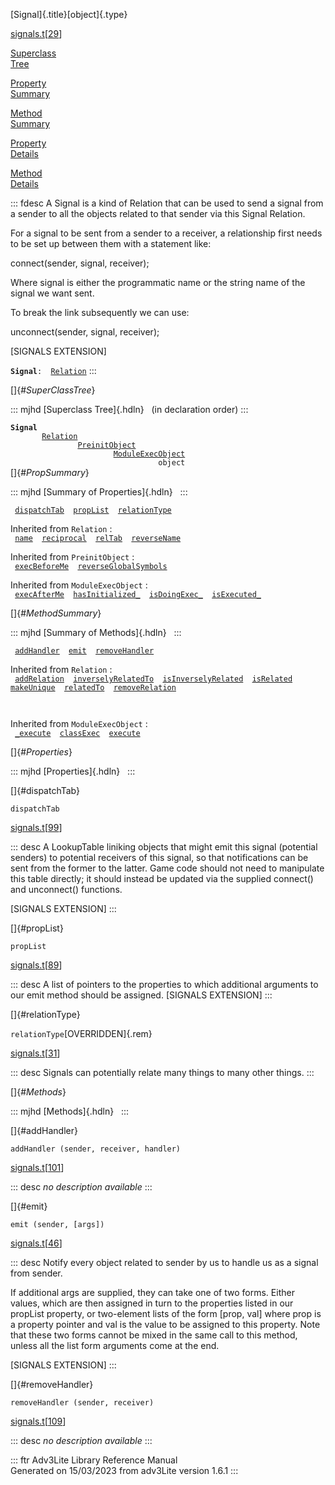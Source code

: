 [Signal]{.title}[object]{.type}

[signals.t](../file/signals.t.html)\[[29](../source/signals.t.html#29)\]

[Superclass\
Tree](#_SuperClassTree_)

[Property\
Summary](#_PropSummary_)

[Method\
Summary](#_MethodSummary_)

[Property\
Details](#_Properties_)

[Method\
Details](#_Methods_)

::: fdesc
A Signal is a kind of Relation that can be used to send a signal from a
sender to all the objects related to that sender via this Signal
Relation.

For a signal to be sent from a sender to a receiver, a relationship
first needs to be set up between them with a statement like:

connect(sender, signal, receiver);

Where signal is either the programmatic name or the string name of the
signal we want sent.

To break the link subsequently we can use:

unconnect(sender, signal, receiver);

\[SIGNALS EXTENSION\]

**`Signal`**` :   `[`Relation`](../object/Relation.html)
:::

[]{#_SuperClassTree_}

::: mjhd
[Superclass Tree]{.hdln}   (in declaration order)
:::

**`Signal`**\
`         `[`Relation`](../object/Relation.html)\
`                 `[`PreinitObject`](../object/PreinitObject.html)\
`                         `[`ModuleExecObject`](../object/ModuleExecObject.html)\
`                                 object`\
[]{#_PropSummary_}

::: mjhd
[Summary of Properties]{.hdln}  
:::

` `[`dispatchTab`](#dispatchTab)`  `[`propList`](#propList)`  `[`relationType`](#relationType)`  `

Inherited from `Relation` :\
` `[`name`](../object/Relation.html#name)`  `[`reciprocal`](../object/Relation.html#reciprocal)`  `[`relTab`](../object/Relation.html#relTab)`  `[`reverseName`](../object/Relation.html#reverseName)`  `

Inherited from `PreinitObject` :\
` `[`execBeforeMe`](../object/PreinitObject.html#execBeforeMe)`  `[`reverseGlobalSymbols`](../object/PreinitObject.html#reverseGlobalSymbols)`  `

Inherited from `ModuleExecObject` :\
` `[`execAfterMe`](../object/ModuleExecObject.html#execAfterMe)`  `[`hasInitialized_`](../object/ModuleExecObject.html#hasInitialized_)`  `[`isDoingExec_`](../object/ModuleExecObject.html#isDoingExec_)`  `[`isExecuted_`](../object/ModuleExecObject.html#isExecuted_)`  `

[]{#_MethodSummary_}

::: mjhd
[Summary of Methods]{.hdln}  
:::

` `[`addHandler`](#addHandler)`  `[`emit`](#emit)`  `[`removeHandler`](#removeHandler)`  `

Inherited from `Relation` :\
` `[`addRelation`](../object/Relation.html#addRelation)`  `[`inverselyRelatedTo`](../object/Relation.html#inverselyRelatedTo)`  `[`isInverselyRelated`](../object/Relation.html#isInverselyRelated)`  `[`isRelated`](../object/Relation.html#isRelated)`  `[`makeUnique`](../object/Relation.html#makeUnique)`  `[`relatedTo`](../object/Relation.html#relatedTo)`  `[`removeRelation`](../object/Relation.html#removeRelation)`  `

` `

Inherited from `ModuleExecObject` :\
` `[`_execute`](../object/ModuleExecObject.html#_execute)`  `[`classExec`](../object/ModuleExecObject.html#classExec)`  `[`execute`](../object/ModuleExecObject.html#execute)`  `

[]{#_Properties_}

::: mjhd
[Properties]{.hdln}  
:::

[]{#dispatchTab}

`dispatchTab`

[signals.t](../file/signals.t.html)\[[99](../source/signals.t.html#99)\]

::: desc
A LookupTable liniking objects that might emit this signal (potential
senders) to potential receivers of this signal, so that notifications
can be sent from the former to the latter. Game code should not need to
manipulate this table directly; it should instead be updated via the
supplied connect() and unconnect() functions.

\[SIGNALS EXTENSION\]
:::

[]{#propList}

`propList`

[signals.t](../file/signals.t.html)\[[89](../source/signals.t.html#89)\]

::: desc
A list of pointers to the properties to which additional arguments to
our emit method should be assigned. \[SIGNALS EXTENSION\]
:::

[]{#relationType}

`relationType`[OVERRIDDEN]{.rem}

[signals.t](../file/signals.t.html)\[[31](../source/signals.t.html#31)\]

::: desc
Signals can potentially relate many things to many other things.
:::

[]{#_Methods_}

::: mjhd
[Methods]{.hdln}  
:::

[]{#addHandler}

`addHandler (sender, receiver, handler)`

[signals.t](../file/signals.t.html)\[[101](../source/signals.t.html#101)\]

::: desc
*no description available*
:::

[]{#emit}

`emit (sender, [args])`

[signals.t](../file/signals.t.html)\[[46](../source/signals.t.html#46)\]

::: desc
Notify every object related to sender by us to handle us as a signal
from sender.

If additional args are supplied, they can take one of two forms. Either
values, which are then assigned in turn to the properties listed in our
propList property, or two-element lists of the form \[prop, val\] where
prop is a property pointer and val is the value to be assigned to this
property. Note that these two forms cannot be mixed in the same call to
this method, unless all the list form arguments come at the end.

\[SIGNALS EXTENSION\]
:::

[]{#removeHandler}

`removeHandler (sender, receiver)`

[signals.t](../file/signals.t.html)\[[109](../source/signals.t.html#109)\]

::: desc
*no description available*
:::

::: ftr
Adv3Lite Library Reference Manual\
Generated on 15/03/2023 from adv3Lite version 1.6.1
:::
